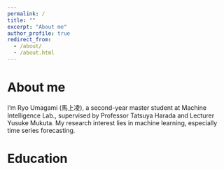 ```yaml
---
permalink: /
title: ""
excerpt: "About me"
author_profile: true
redirect_from: 
  - /about/
  - /about.html
---
```


About me
======
I’m Ryo Umagami (馬上凌), a second-year master student at Machine Intelligence Lab., supervised by Professor Tatsuya Harada and Lecturer Yusuke Mukuta. My research interest lies in machine learning, especially time series forecasting.

Education
======
